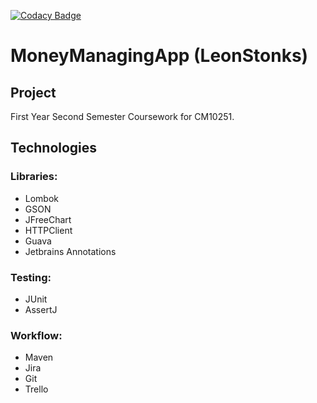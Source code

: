 [![Codacy Badge](https://api.codacy.com/project/badge/Grade/15784c22bc9a4f308fea12f0609addb6)](https://app.codacy.com/manual/OllieJonas/MoneyManagingApp?utm_source=github.com&utm_medium=referral&utm_content=OllieJonas/MoneyManagingApp&utm_campaign=Badge_Grade_Dashboard)



# MoneyManagingApp (LeonStonks)


## Project

First Year Second Semester Coursework for CM10251.

## Technologies
### Libraries:
  - Lombok
  - GSON
  - JFreeChart
  - HTTPClient
  - Guava
  - Jetbrains Annotations
  
### Testing:
  - JUnit
  - AssertJ
 
  

### Workflow:
  - Maven
  - Jira
  - Git
  - Trello
